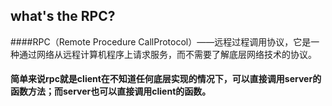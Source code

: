 ## what's the RPC?

####RPC（Remote Procedure CallProtocol）——远程过程调用协议，它是一种通过网络从远程计算机程序上请求服务，而不需要了解底层网络技术的协议。

#### 简单来说rpc就是client在不知道任何底层实现的情况下，可以直接调用server的函数方法；而server也可以直接调用client的函数。